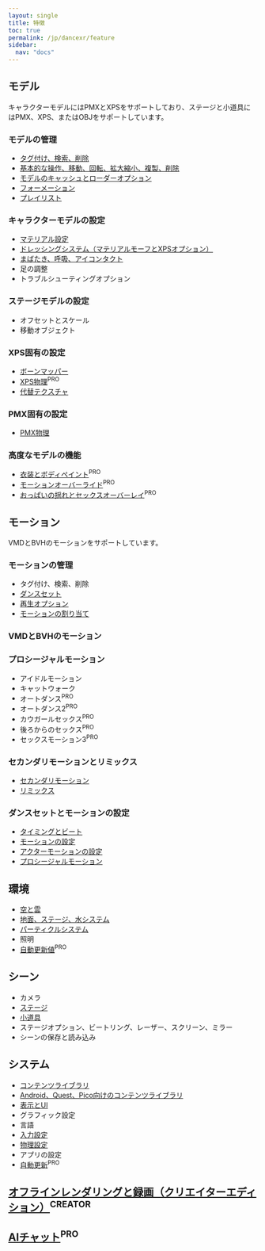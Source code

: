 ```yaml
---
layout: single
title: 特徴
toc: true
permalink: /jp/dancexr/feature
sidebar:
  nav: "docs"
---
```


## モデル
キャラクターモデルにはPMXとXPSをサポートしており、ステージと小道具にはPMX、XPS、またはOBJをサポートしています。

### モデルの管理
* [タグ付け、検索、削除](features/tagging)
* [基本的な操作、移動、回転、拡大縮小、複製、削除](features/actor_tools)
* [モデルのキャッシュとローダーオプション](features/loader_options)
* [フォーメーション](features/formation)
* [プレイリスト](features/actor_playlist)

### キャラクターモデルの設定
* [マテリアル設定](features/material_settings)
* [ドレッシングシステム（マテリアルモーフとXPSオプション）](features/optionals)
* [まばたき、呼吸、アイコンタクト](features/eyecontact)
* 足の調整
* トラブルシューティングオプション

### ステージモデルの設定
* オフセットとスケール
* 移動オブジェクト

### XPS固有の設定
* [ボーンマッパー](features/bone_mapper.md)
* [XPS物理](features/xps_physics)<sup>PRO</sup>
* [代替テクスチャ](features/alternative_textures)

### PMX固有の設定
* [PMX物理](features/pmx_physics)

### 高度なモデルの機能
* [衣装とボディペイント](features/outfit_body_paint)<sup>PRO</sup>
* [モーションオーバーライド](features/motion_override)<sup>PRO</sup>
* [おっぱいの揺れとセックスオーバーレイ](features/boob_shake_sex_overlay)<sup>PRO</sup>

## モーション
VMDとBVHのモーションをサポートしています。

### モーションの管理
* タグ付け、検索、削除
* [ダンスセット](features/dance_set)
* [再生オプション](features/playback_options)
* [モーションの割り当て](features/assign_motion)

### VMDとBVHのモーション

### プロシージャルモーション
* アイドルモーション
* キャットウォーク
* オートダンス<sup>PRO</sup>
* オートダンス2<sup>PRO</sup>
* カウガールセックス<sup>PRO</sup>
* 後ろからのセックス<sup>PRO</sup>
* セックスモーション3<sup>PRO</sup>

### セカンダリモーションとリミックス
* [セカンダリモーション](features/secondary_motion)
* [リミックス](features/remix)

### ダンスセットとモーションの設定
* [タイミングとビート](features/music_timing)
* [モーションの設定](features/motion_settings)
* [アクターモーションの設定](features/actor_motion_settings)
* [プロシージャルモーション](features/procedural_motions)

## 環境
* [空と雲](features/skymap)
* [地面、ステージ、水システム](features/ground)
* [パーティクルシステム](features/particles)
* 照明
* [自動更新値](features/autoupdate)<sup>PRO</sup>

## シーン
* カメラ
* [ステージ](features/stages)
* [小道具](features/props)
* ステージオプション、ビートリング、レーザー、スクリーン、ミラー
* シーンの保存と読み込み

## システム
* [コンテンツライブラリ](preparecontent)
* [Android、Quest、Pico向けのコンテンツライブラリ](content_android_quest)
* [表示とUI](features/display_settings)
* グラフィック設定
* 言語
* [入力設定](features/controls)
* [物理設定](features/system_physics)
* アプリの設定
* [自動更新](features/autoupdate)<sup>PRO</sup>

## [オフラインレンダリングと録画（クリエイターエディション）](creator.md)<sup>CREATOR</sup>

## [AIチャット](ai_chat)<sup>PRO</sup>